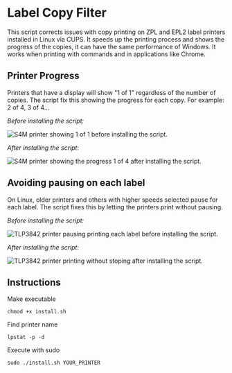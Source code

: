 # Label Copy Filter
This script corrects issues with copy printing on ZPL and EPL2 label printers installed in Linux via CUPS. It speeds up the printing process and shows the progress of the copies, it can have the same performance of Windows. It works when printing with commands and in applications like Chrome.

## Printer Progress
Printers that have a display will show "1 of 1" regardless of the number of copies. The script fix this showing the progress for each copy. For example: 2 of 4, 3 of 4...

_Before installing the script:_

![S4M printer showing 1 of 1 before installing the script.](https://serradomar.tec.br/imagens/label-copy-filter/slow-s4m.jpg)

_After installing the script:_

![S4M printer showing the progress 1 of 4 after installing the script.](https://serradomar.tec.br/imagens/label-copy-filter/fast-s4m.gif)

## Avoiding pausing on each label
On Linux, older printers and others with higher speeds selected pause for each label. The script fixes this by letting the printers print without pausing.

_Before installing the script:_

![TLP3842 printer pausing printing each label before installing the script.](https://serradomar.tec.br/imagens/label-copy-filter/slow-tlp3842.gif)

_After installing the script:_

![TLP3842 printer printing without stoping after installing the script.](https://serradomar.tec.br/imagens/label-copy-filter/fast-tlp3842.gif)

## Instructions

Make executable
```
chmod +x install.sh
```
Find printer name
```
lpstat -p -d
```
Execute with sudo
```
sudo ./install.sh YOUR_PRINTER
```
